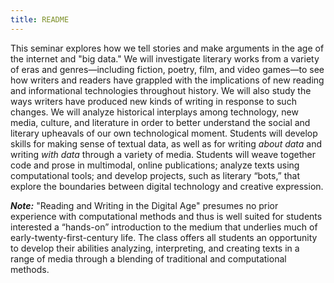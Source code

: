 ```yaml
---
title: README
---
```


This seminar explores how we tell stories and make arguments in the age of the internet and "big data." We will investigate literary works from a variety of eras and genres—including fiction, poetry, film, and video games—to see how writers and readers have grappled with the implications of new reading and informational technologies throughout history. We will also study the ways writers have produced new kinds of writing in response to such changes. We will analyze historical interplays among technology, new media, culture, and literature in order to better understand the social and literary upheavals of our own technological moment. Students will develop skills for making sense of textual data, as well as for writing *about data* and writing *with data* through a variety of media. Students will weave together code and prose in multimodal, online publications; analyze texts using computational tools; and develop projects, such as literary “bots,” that explore the boundaries between digital technology and creative expression.

***Note:*** "Reading and Writing in the Digital Age" presumes no prior experience with computational methods and thus is well suited for students interested a “hands-on” introduction to the medium that underlies much of early-twenty-first-century life. The class offers all students an opportunity to develop their abilities analyzing, interpreting, and creating texts in a range of media through a blending of traditional and computational methods.